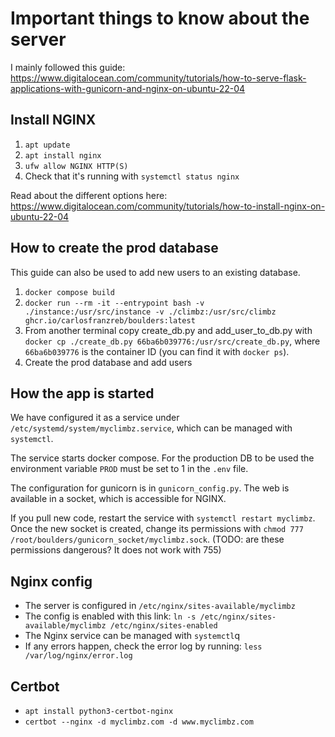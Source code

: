 # Important things to know about the server

I mainly followed this guide: https://www.digitalocean.com/community/tutorials/how-to-serve-flask-applications-with-gunicorn-and-nginx-on-ubuntu-22-04

## Install NGINX

1. `apt update`
2. `apt install nginx`
3. `ufw allow NGINX HTTP(S)`
4. Check that it's running with `systemctl status nginx`

Read about the different options here: https://www.digitalocean.com/community/tutorials/how-to-install-nginx-on-ubuntu-22-04

## How to create the prod database

This guide can also be used to add new users to an existing database.

1. `docker compose build`
2. `docker run --rm -it --entrypoint bash -v ./instance:/usr/src/instance -v ./climbz:/usr/src/climbz ghcr.io/carlosfranzreb/boulders:latest`
3. From another terminal copy create_db.py and add_user_to_db.py with `docker cp ./create_db.py 66ba6b039776:/usr/src/create_db.py`, where `66ba6b039776` is the container ID (you can find it with `docker ps`).
4. Create the prod database and add users

## How the app is started

We have configured it as a service under `/etc/systemd/system/myclimbz.service`, which can be managed with `systemctl`.

The service starts docker compose. For the production DB to be used the environment variable `PROD` must be set to 1 in the `.env` file.

The configuration for gunicorn is in `gunicorn_config.py`. The web is available in a socket, which is accessible for NGINX.

If you pull new code, restart the service with `systemctl restart myclimbz`. Once the new socket is created, change its permissions with `chmod 777 /root/boulders/gunicorn_socket/myclimbz.sock`. (TODO: are these permissions dangerous? It does not work with 755)


## Nginx config

- The server is configured in `/etc/nginx/sites-available/myclimbz`
- The config is enabled with this link: `ln -s /etc/nginx/sites-available/myclimbz /etc/nginx/sites-enabled`
- The Nginx service can be managed with `systemctl`q
- If any errors happen, check the error log by running: `less /var/log/nginx/error.log`


## Certbot

- `apt install python3-certbot-nginx`
- `certbot --nginx -d myclimbz.com -d www.myclimbz.com`